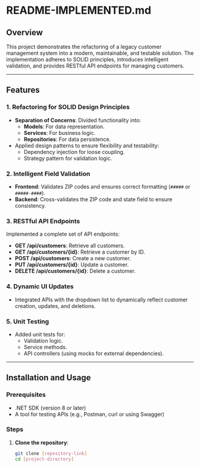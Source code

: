 # README-IMPLEMENTED.md

## Overview
This project demonstrates the refactoring of a legacy customer management system into a modern, maintainable, and testable solution. The implementation adheres to SOLID principles, introduces intelligent validation, and provides RESTful API endpoints for managing customers.

---

## Features

### 1. **Refactoring for SOLID Design Principles**
- **Separation of Concerns**: Divided functionality into:
  - **Models**: For data representation.
  - **Services**: For business logic.
  - **Repositories**: For data persistence.
- Applied design patterns to ensure flexibility and testability:
  - Dependency injection for loose coupling.
  - Strategy pattern for validation logic.
  
### 2. **Intelligent Field Validation**
- **Frontend**: Validates ZIP codes and ensures correct formatting (`#####` or `#####-####`).
- **Backend**: Cross-validates the ZIP code and state field to ensure consistency.

### 3. **RESTful API Endpoints**
Implemented a complete set of API endpoints:
- **GET /api/customers**: Retrieve all customers.
- **GET /api/customers/{id}**: Retrieve a customer by ID.
- **POST /api/customers**: Create a new customer.
- **PUT /api/customers/{id}**: Update a customer.
- **DELETE /api/customers/{id}**: Delete a customer.

### 4. **Dynamic UI Updates**
- Integrated APIs with the dropdown list to dynamically reflect customer creation, updates, and deletions.

### 5. **Unit Testing**
- Added unit tests for:
  - Validation logic.
  - Service methods.
  - API controllers (using mocks for external dependencies).

---

## Installation and Usage

### Prerequisites
- .NET SDK (version 8 or later)
- A tool for testing APIs (e.g., Postman, curl or using Swagger)

### Steps
1. **Clone the repository**:
   ```bash
   git clone [repository-link]
   cd [project-directory]
